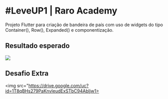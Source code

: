 # #LeveUP1 | Raro Academy

Projeto Flutter para criação de bandeira de país com uso de widgets do tipo Container(), Row(), Expanded() e componentização.

## Resultado esperado

<img src="https://drive.google.com/uc?id=12N85F475skL69pWIs6nftkrnwGeF33v5">

## Desafio Extra

<img src="https://drive.google.com/uc?id=1T8qBHs279PaKnvleudExSTbC94AbIjw1>
